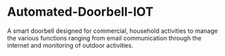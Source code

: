 # Automated-Doorbell-IOT

A smart doorbell designed for commercial, household activities to manage the various functions ranging from email communication through the internet and monitoring of outdoor activities.
